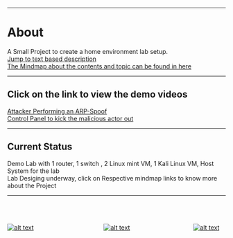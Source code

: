 - - -
# About
A Small Project to create a home environment lab setup.  
[Jump to text based description](https://Ross46.github.io/Free-Learning/map/files/Index.html)  
[The Mindmap about the contents and topic can be found in here](https://Ross46.github.io/Free-Learning/map)  
- - -

## Click on the link to view the demo videos
[Attacker Performing an ARP-Spoof](https://drive.google.com/file/d/1Ak-FfuczkzGpWiEzew296yPtX_SkTvqc/view?usp=sharing)  
[Control Panel to kick the malicious actor out](https://drive.google.com/file/d/1I-9Pu_CBFaXSYOP-BEjaBFNTFjw7Awo7/view?usp=sharing)  
- - -

## Current Status
Demo Lab with 1 router, 1 switch , 2 Linux mint VM, 1 Kali Linux VM, Host System for the lab  
Lab Desiging underway, click on Respective mindmap links to know more about the Project  

- - -

<br><br><br>
[![alt text](https://upload.wikimedia.org/wikipedia/commons/thumb/a/a5/Font_Awesome_5_solid_arrow-alt-circle-left.svg/50px-Font_Awesome_5_solid_arrow-alt-circle-left.svg.png "Back")](https://ross46.github.io/Free-Learning/)&nbsp;&nbsp;&nbsp;&nbsp;&nbsp;&nbsp;&nbsp;&nbsp;&nbsp;&nbsp;&nbsp;&nbsp;&nbsp;&nbsp;&nbsp;&nbsp;&nbsp;&nbsp;&nbsp;&nbsp;&nbsp;&nbsp;&nbsp;&nbsp;&nbsp;&nbsp;&nbsp;&nbsp;&nbsp;&nbsp;&nbsp;&nbsp;&nbsp;&nbsp;&nbsp;&nbsp;&nbsp;&nbsp;&nbsp;&nbsp;&nbsp;[![alt text](https://upload.wikimedia.org/wikipedia/commons/thumb/2/22/Home_font_awesome.svg/50px-Home_font_awesome.svg.png "Home")](https://ross46.github.io/Free-Learning/)&nbsp;&nbsp;&nbsp;&nbsp;&nbsp;&nbsp;&nbsp;&nbsp;&nbsp;&nbsp;&nbsp;&nbsp;&nbsp;&nbsp;&nbsp;&nbsp;&nbsp;&nbsp;&nbsp;&nbsp;&nbsp;&nbsp;&nbsp;&nbsp;&nbsp;&nbsp;&nbsp;&nbsp;&nbsp;&nbsp;&nbsp;&nbsp;&nbsp;&nbsp;&nbsp;&nbsp;&nbsp;[![alt text](https://upload.wikimedia.org/wikipedia/commons/thumb/9/93/Map_marker_font_awesome.svg/50px-Map_marker_font_awesome.svg.png "Back to Map")](https://ross46.github.io/Free-Learning/map)
